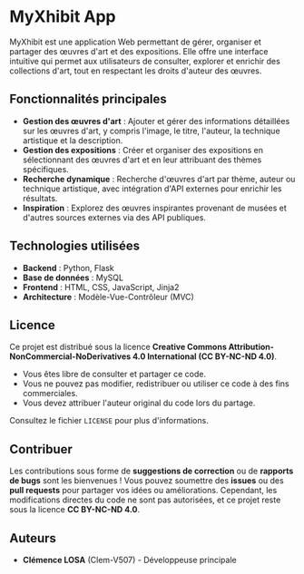 # MyXhibit App

MyXhibit est une application Web permettant de gérer, organiser et partager des œuvres d'art et des expositions. Elle offre une interface intuitive qui permet aux utilisateurs de consulter, explorer et enrichir des collections d'art, tout en respectant les droits d'auteur des œuvres.

## Fonctionnalités principales

- **Gestion des œuvres d'art** : Ajouter et gérer des informations détaillées sur les œuvres d'art, y compris l'image, le titre, l'auteur, la technique artistique et la description.
- **Gestion des expositions** : Créer et organiser des expositions en sélectionnant des œuvres d'art et en leur attribuant des thèmes spécifiques.
- **Recherche dynamique** : Recherche d'œuvres d'art par thème, auteur ou technique artistique, avec intégration d'API externes pour enrichir les résultats.
- **Inspiration** : Explorez des œuvres inspirantes provenant de musées et d'autres sources externes via des API publiques.

## Technologies utilisées

- **Backend** : Python, Flask
- **Base de données** : MySQL
- **Frontend** : HTML, CSS, JavaScript, Jinja2
- **Architecture** : Modèle-Vue-Contrôleur (MVC)

## Licence

Ce projet est distribué sous la licence **Creative Commons Attribution-NonCommercial-NoDerivatives 4.0 International (CC BY-NC-ND 4.0)**.

- Vous êtes libre de consulter et partager ce code.
- Vous ne pouvez pas modifier, redistribuer ou utiliser ce code à des fins commerciales.
- Vous devez attribuer l'auteur original du code lors du partage.

Consultez le fichier `LICENSE` pour plus d'informations.

## Contribuer

Les contributions sous forme de **suggestions de correction** ou de **rapports de bugs** sont les bienvenues ! Vous pouvez soumettre des **issues** ou des **pull requests** pour partager vos idées ou améliorations. Cependant, les modifications directes du code ne sont pas autorisées, et ce projet reste sous la licence **CC BY-NC-ND 4.0**.

## Auteurs

- **Clémence LOSA** (Clem-V507) - Développeuse principale
